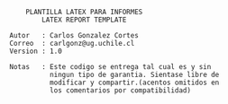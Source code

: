 
		PLANTILLA LATEX PARA INFORMES
			LATEX REPORT TEMPLATE
	
	Autor	: Carlos Gonzalez Cortes
	Correo	: carlgonz@ug.uchile.cl
	Version	: 1.0

	Notas	: Este codigo se entrega tal cual es y sin
			  ningun tipo de garantia. Sientase libre de
			  modificar y compartir.(acentos omitidos en
			  los comentarios por compatibilidad)

